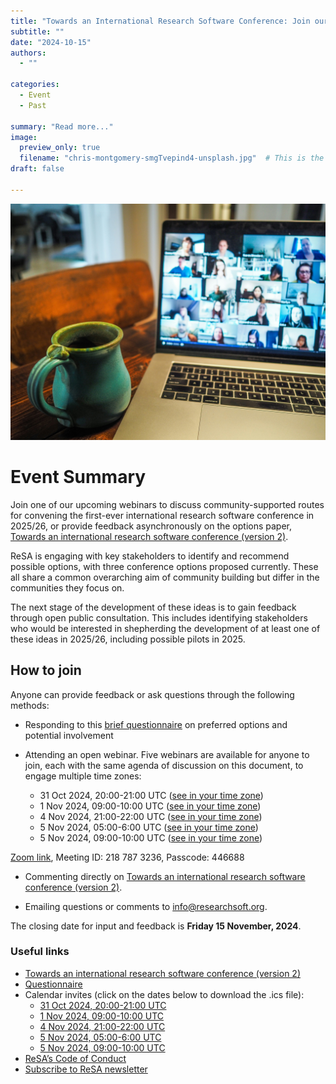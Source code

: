 ```yaml
---
title: "Towards an International Research Software Conference: Join our Community Consultation"
subtitle: ""
date: "2024-10-15"
authors:
  - ""

categories: 
  - Event
  - Past

summary: "Read more..."
image:
  preview_only: true
  filename: "chris-montgomery-smgTvepind4-unsplash.jpg"  # This is the image file placed in static/media/
draft: false  

---
```

![Image credit: Chris Montgomery, [Unsplash](https://unsplash.com/photos/macbook-pro-displaying-group-of-people-smgTvepind4)](chris-montgomery-smgTvepind4-unsplash.jpg)

# Event Summary

Join one of our upcoming webinars to discuss community-supported routes for convening the first-ever international research software conference in 2025/26, or provide feedback asynchronously on the options paper, [Towards an international research software conference (version 2)](https://docs.google.com/document/d/1hHtEn8IVpLSWhxIDJ0_JSUNPDjmXpTd0m5IFh2jBD7s/edit?tab=t.0). 

ReSA is engaging with key stakeholders to identify and recommend possible options, with three conference options proposed currently. These all share a common overarching aim of community building but differ in the communities they focus on. 

The next stage of the development of these ideas is to gain feedback through open public consultation. This includes identifying stakeholders who would be interested in shepherding the development of at least one of these ideas in 2025/26, including possible pilots in 2025.

## How to join

Anyone can provide feedback or ask questions through the following methods:

* Responding to this [brief questionnaire](https://forms.gle/uruKDPhDRJqfbFzA9) on preferred options and potential involvement

* Attending an open webinar. Five webinars are available for anyone to join, each with the same agenda of discussion on this document, to engage multiple time zones:

    * 31 Oct 2024, 20:00-21:00 UTC ([see in your time zone](https://www.timeanddate.com/worldclock/fixedtime.html?msg=Towards+an+International+Research+Software+Conference&iso=20241031T20&p1=1440&ah=1))
    * 1 Nov 2024, 09:00-10:00 UTC ([see in your time zone](https://www.timeanddate.com/worldclock/fixedtime.html?msg=Towards+an+International+Research+Software+Conference+%28Option+2%29&iso=20241101T09&p1=1440&ah=1))
    * 4 Nov 2024, 21:00-22:00 UTC ([see in your time zone](https://www.timeanddate.com/worldclock/fixedtime.html?msg=Towards+an+International+Research+Software+Conference+%28Option+3%29&iso=20241104T21&p1=%3A&ah=1))
    * 5 Nov 2024, 05:00-6:00 UTC ([see in your time zone](https://www.timeanddate.com/worldclock/fixedtime.html?msg=Towards+an+International+Research+Software+Conference+%28Option+4%29&iso=20241105T05&p1=%3A&ah=1))
    * 5 Nov 2024, 09:00-10:00 UTC ([see in your time zone](https://www.timeanddate.com/worldclock/fixedtime.html?msg=Towards+an+International+Research+Software+Conference+%28Option+5%29&iso=20241105T09&p1=1440&ah=1))

 [Zoom link](https://us02web.zoom.us/j/2187873236?pwd=cXpmZXQzalhMcGlUN0J1bWUzdVM3QT09&omn=85908429638), Meeting ID: 218 787 3236, Passcode: 446688

* Commenting directly on [Towards an international research software conference (version 2)](https://docs.google.com/document/d/1hHtEn8IVpLSWhxIDJ0_JSUNPDjmXpTd0m5IFh2jBD7s/edit?tab=t.0).

* Emailing questions or comments to info@researchsoft.org. 

The closing date for input and feedback is **Friday 15 November, 2024**.

### Useful links
  * [Towards an international research software conference (version 2)](https://docs.google.com/document/d/1hHtEn8IVpLSWhxIDJ0_JSUNPDjmXpTd0m5IFh2jBD7s/edit?tab=t.0)
  * [Questionnaire](https://forms.gle/uruKDPhDRJqfbFzA9)
  * Calendar invites (click on the dates below to download the .ics file):
    * [31 Oct 2024, 20:00-21:00 UTC](https://drive.google.com/file/d/1r4O6u8QPtnFZEMRolUMxWLe-eAtBOEen/view?usp=drive_link)
    * [1 Nov 2024, 09:00-10:00 UTC](https://drive.google.com/file/d/1nh-rAKN1hJU-UJ7yZNtzSNz7hW4fS1cQ/view?usp=drive_link)
    * [4 Nov 2024, 21:00-22:00 UTC](https://drive.google.com/file/d/1_ZDPp_nFBNUcVg6_d3jLfFy-bGJQECAu/view?usp=drive_link)
    * [5 Nov 2024, 05:00-6:00 UTC](https://drive.google.com/file/d/1MluuHJdOjCxvF2JCRgCbV5GIj2hj1OsO/view?usp=drive_link)
    * [5 Nov 2024, 09:00-10:00 UTC](https://drive.google.com/file/d/11WDjEWESC9d5KWWIeEyoIJ1u7GL7w-ic/view?usp=drive_link)
  * [ReSA’s Code of Conduct](../../code-of-conduct/)
  * [Subscribe to ReSA newsletter](https://www.researchsoft.org/news/)
